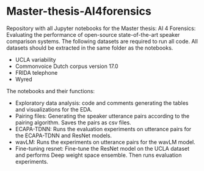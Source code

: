 # Master-thesis-AI4forensics
Repository with all Jupyter notebooks for the Master thesis: AI 4 Forensics: Evaluating the performance of open-source state-of-the-art speaker comparison systems.
The following datasets are required to run all code. All datasets should be extracted in the same folder as the notebooks. 
- UCLA variability
- Commonvoice Dutch corpus version 17.0
- FRIDA telephone
- Wyred

The notebooks and their functions:
- Exploratory data analysis: code and comments generating the tables and visualizations for the EDA.
- Pairing files: Generating the speaker utterance pairs according to the pairing algorithm. Saves the pairs as csv files.
- ECAPA-TDNN: Runs the evaluation experiments on utterance pairs for the ECAPA-TDNN and ResNet models.
- wavLM: Runs the experiments on utterance pairs for the wavLM model.
- Fine-tuning resnet: Fine-tune the ResNet model on the UCLA dataset and performs Deep weight space ensemble. Then runs evaluation experiments.
